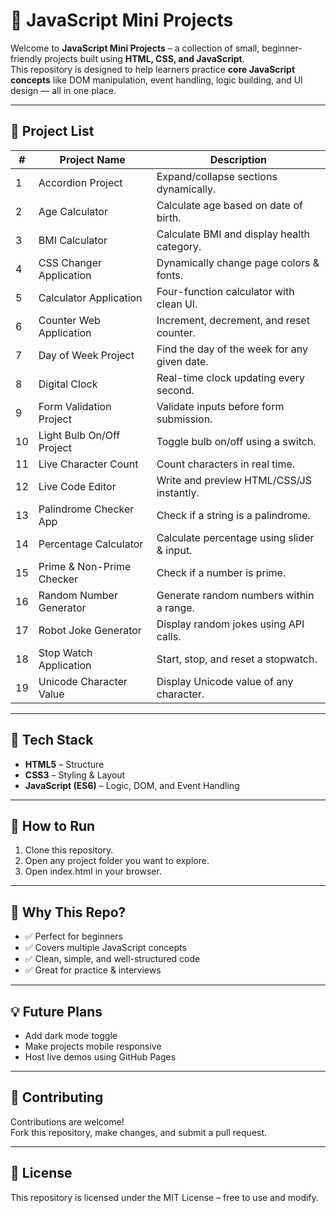 # 🚀 JavaScript Mini Projects

Welcome to **JavaScript Mini Projects** – a collection of small, beginner-friendly projects built using **HTML, CSS, and JavaScript**.  
This repository is designed to help learners practice **core JavaScript concepts** like DOM manipulation, event handling, logic building, and UI design — all in one place.  

---

## 📂 Project List

| #  | Project Name                | Description |
|----|---------------------------|-------------|
| 1  | Accordion Project          | Expand/collapse sections dynamically. |
| 2  | Age Calculator             | Calculate age based on date of birth. |
| 3  | BMI Calculator             | Calculate BMI and display health category. |
| 4  | CSS Changer Application    | Dynamically change page colors & fonts. |
| 5  | Calculator Application     | Four-function calculator with clean UI. |
| 6  | Counter Web Application    | Increment, decrement, and reset counter. |
| 7  | Day of Week Project        | Find the day of the week for any given date. |
| 8  | Digital Clock              | Real-time clock updating every second. |
| 9  | Form Validation Project    | Validate inputs before form submission. |
| 10 | Light Bulb On/Off Project  | Toggle bulb on/off using a switch. |
| 11 | Live Character Count       | Count characters in real time. |
| 12 | Live Code Editor           | Write and preview HTML/CSS/JS instantly. |
| 13 | Palindrome Checker App     | Check if a string is a palindrome. |
| 14 | Percentage Calculator      | Calculate percentage using slider & input. |
| 15 | Prime & Non-Prime Checker  | Check if a number is prime. |
| 16 | Random Number Generator    | Generate random numbers within a range. |
| 17 | Robot Joke Generator       | Display random jokes using API calls. |
| 18 | Stop Watch Application     | Start, stop, and reset a stopwatch. |
| 19 | Unicode Character Value    | Display Unicode value of any character. |

---

## 🧰 Tech Stack

- **HTML5** – Structure  
- **CSS3** – Styling & Layout  
- **JavaScript (ES6)** – Logic, DOM, and Event Handling  

---

## 🔧 How to Run

1. Clone this repository.  
2. Open any project folder you want to explore.  
3. Open index.html in your browser.

---

## 🎯 Why This Repo?  
- ✅ Perfect for beginners  
- ✅ Covers multiple JavaScript concepts  
- ✅ Clean, simple, and well-structured code  
- ✅ Great for practice & interviews  

---

## 💡 Future Plans
- Add dark mode toggle
- Make projects mobile responsive
- Host live demos using GitHub Pages

---

## 🙌 Contributing  
Contributions are welcome!  
Fork this repository, make changes, and submit a pull request.  

---

## 📜 License
This repository is licensed under the MIT License – free to use and modify.
